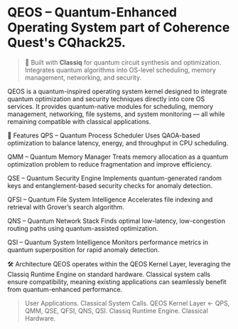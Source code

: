 # QEOS – Quantum-Enhanced Operating System part of Coherence Quest's CQhack25.

> 🚀 Built with **Classiq** for quantum circuit synthesis and optimization.  
> Integrates quantum algorithms into OS-level scheduling, memory management, networking, and security.

QEOS is a quantum-inspired operating system kernel designed to integrate quantum optimization and security techniques directly into core OS services.
It provides quantum-native modules for scheduling, memory management, networking, file systems, and system monitoring — all while remaining compatible with classical applications.

🚀 Features
QPS – Quantum Process Scheduler
Uses QAOA-based optimization to balance latency, energy, and throughput in CPU scheduling.

QMM – Quantum Memory Manager
Treats memory allocation as a quantum optimization problem to reduce fragmentation and improve efficiency.

QSE – Quantum Security Engine
Implements quantum-generated random keys and entanglement-based security checks for anomaly detection.

QFSI – Quantum File System Intelligence
Accelerates file indexing and retrieval with Grover’s search algorithm.

QNS – Quantum Network Stack
Finds optimal low-latency, low-congestion routing paths using quantum-assisted optimization.

QSI – Quantum System Intelligence
Monitors performance metrics in quantum superposition for rapid anomaly detection.

🛠 Architecture
QEOS operates within the QEOS Kernel Layer, leveraging the Classiq Runtime Engine on standard hardware.
Classical system calls ensure compatibility, meaning existing applications can seamlessly benefit from quantum-enhanced performance.

> User Applications.
> Classical System Calls.
> QEOS Kernel Layer  ← QPS, QMM, QSE, QFSI, QNS, QSI.
> Classiq Runtime Engine.
> Classical Hardware.


